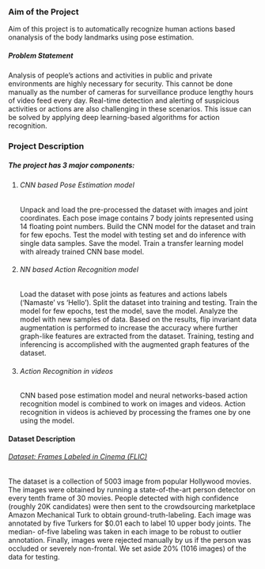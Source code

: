 <h3>Aim of the Project</h3>
<p>
Aim of this project is to automatically recognize human actions based onanalysis of the body landmarks using pose estimation.
</p>
<h5>Problem Statement</h5>
<p>
Analysis of people’s actions and activities in public and private environments are highly
necessary for security. This cannot be done manually as the number of cameras for surveillance
produce lengthy hours of video feed every day. Real-time detection and alerting of suspicious
activities or actions are also challenging in these scenarios. This issue can be solved by applying
deep learning-based algorithms for action recognition.
</p>
<h3>Project Description</h3>

<h5>The project has 3 major components:</h5>
<ol>
<li><h6>CNN based Pose Estimation model</h6>
<p>Unpack and load the pre-processed the dataset with images and joint coordinates. Each pose
image contains 7 body joints represented using 14 floating point numbers. Build the CNN
model for the dataset and train for few epochs. Test the model with testing set and do
inference with single data samples. Save the model. Train a transfer learning model with
already trained CNN base model.</p>
</li>

<li><h6>NN based Action Recognition model</h6>
<p>Load the dataset with pose joints as features and actions labels (‘Namaste’ vs ‘Hello’). Split the
dataset into training and testing. Train the model for few epochs, test the model, save the model.
Analyze the model with new samples of data. Based on the results, flip invariant data
augmentation is performed to increase the accuracy where further graph-like features are
extracted from the dataset. Training, testing and inferencing is accomplished with the
augmented graph features of the dataset.
</p>
</li>

<li><h6>Action Recognition in videos</h6>
<p>CNN based pose estimation model and neural networks-based action recognition model is
combined to work on images and videos. Action recognition in videos is achieved by processing
the frames one by one using the model.
</p>
</li>
</ol>
<h4>Dataset Description</h4>
<h6><a href="https://datasets.bifrost.ai/info/412" target="_blank">Dataset: Frames Labeled in Cinema (FLIC)</a></h6>
<p>
The dataset is a collection of 5003 image from popular Hollywood movies. The images were
obtained by running a state-of-the-art person detector on every tenth frame of 30 movies.
People detected with high confidence (roughly 20K candidates) were then sent to the
crowdsourcing marketplace Amazon Mechanical Turk to obtain ground-truth-labeling. Each 
image was annotated by five Turkers for $0.01 each to label 10 upper body joints. The median-
of-five labeling was taken in each image to be robust to outlier annotation. Finally, images were
rejected manually by us if the person was occluded or severely non-frontal. We set aside 20%
(1016 images) of the data for testing.
</p>

